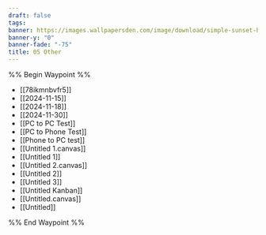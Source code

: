 ```yaml
---
draft: false
tags:
banner: https://images.wallpapersden.com/image/download/simple-sunset-hd-digital_bG1paWeUmZqaraWkpJRobWllrWdma2U.jpg
banner-y: "0"
banner-fade: "-75"
title: 05 Other
---
```

%% Begin Waypoint %%
- [[78ikmnbvfr5]]
- [[2024-11-15]]
- [[2024-11-18]]
- [[2024-11-30]]
- [[PC to PC Test]]
- [[PC to Phone Test]]
- [[Phone to PC test]]
- [[Untitled 1.canvas]]
- [[Untitled 1]]
- [[Untitled 2.canvas]]
- [[Untitled 2]]
- [[Untitled 3]]
- [[Untitled Kanban]]
- [[Untitled.canvas]]
- [[Untitled]]

%% End Waypoint %%
